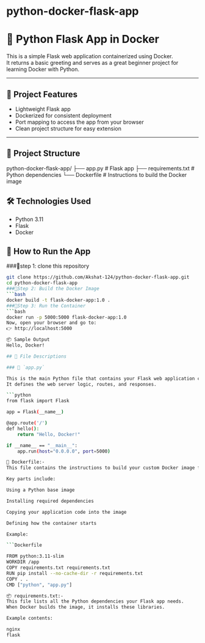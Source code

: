 # python-docker-flask-app
# 🐳 Python Flask App in Docker

This is a simple Flask web application containerized using Docker.  
It returns a basic greeting and serves as a great beginner project for learning Docker with Python.

---

## 🚀 Project Features

- Lightweight Flask app
- Dockerized for consistent deployment
- Port mapping to access the app from your browser
- Clean project structure for easy extension

---

## 📁 Project Structure

python-docker-flask-app/
├── app.py # Flask app
├── requirements.txt # Python dependencies
└── Dockerfile # Instructions to build the Docker image

## 🛠️ Technologies Used

- Python 3.11
- Flask
- Docker

## 🧪 How to Run the App

###🔹step 1: clone this repository
```bash
git clone https://github.com/Akshat-124/python-docker-flask-app.git
cd python-docker-flask-app
###🔹Step 2: Build the Docker Image
```bash
docker build -t flask-docker-app:1.0 .
###🔹Step 3: Run the Container
```bash
docker run -p 5000:5000 flask-docker-app:1.0
Now, open your browser and go to:
👉 http://localhost:5000

📦 Sample Output
Hello, Docker!

## 📄 File Descriptions

### 🐍 `app.py`

This is the main Python file that contains your Flask web application code.  
It defines the web server logic, routes, and responses.

```python
from flask import Flask

app = Flask(__name__)

@app.route('/')
def hello():
    return "Hello, Docker!"

if __name__ == "__main__":
    app.run(host="0.0.0.0", port=5000)

🐳 Dockerfile:-
This file contains the instructions to build your custom Docker image for the Flask app.

Key parts include:

Using a Python base image

Installing required dependencies

Copying your application code into the image

Defining how the container starts

Example:

```Dockerfile

FROM python:3.11-slim
WORKDIR /app
COPY requirements.txt requirements.txt
RUN pip install --no-cache-dir -r requirements.txt
COPY . .
CMD ["python", "app.py"]

📦 requirements.txt:-
This file lists all the Python dependencies your Flask app needs.
When Docker builds the image, it installs these libraries.

Example contents:

nginx
flask
